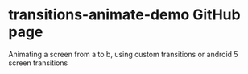 # transitions-animate-demo GitHub page
Animating a screen from a to b, using custom transitions or android 5 screen transitions
